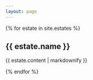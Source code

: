```yaml
---
layout: page
---
```

{% for estate in site.estates %}
  <h2>{{ estate.name }}</h2>
    <p>{{ estate.content | markdownify }}</p>
    {% endfor %}
